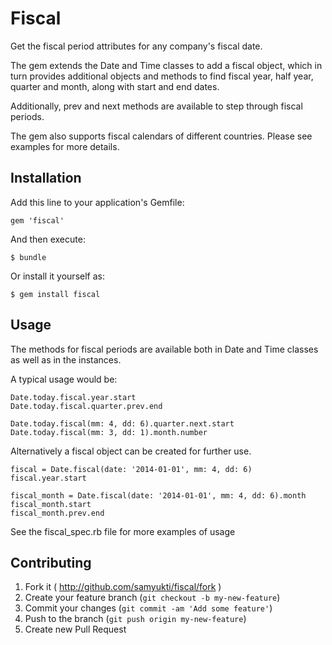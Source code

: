 # Fiscal

Get the fiscal period attributes for any company's fiscal date.

The gem extends the Date and Time classes to add a fiscal object,
which in turn provides additional objects and methods to find fiscal
year, half year, quarter and month, along with start and end dates.

Additionally, prev and next methods are available to step through
fiscal periods.

The gem also supports fiscal calendars of different countries. Please
see examples for more details.

## Installation

Add this line to your application's Gemfile:

    gem 'fiscal'

And then execute:

    $ bundle

Or install it yourself as:

    $ gem install fiscal

## Usage

The methods for fiscal periods are available both in Date and Time classes
as well as in the instances.

A typical usage would be:

    Date.today.fiscal.year.start
    Date.today.fiscal.quarter.prev.end

    Date.today.fiscal(mm: 4, dd: 6).quarter.next.start
    Date.today.fiscal(mm: 3, dd: 1).month.number

Alternatively a fiscal object can be created for further use.

    fiscal = Date.fiscal(date: '2014-01-01', mm: 4, dd: 6)
    fiscal.year.start

    fiscal_month = Date.fiscal(date: '2014-01-01', mm: 4, dd: 6).month
    fiscal_month.start
    fiscal_month.prev.end

See the fiscal_spec.rb file for more examples of usage

## Contributing

1. Fork it ( http://github.com/samyukti/fiscal/fork )
2. Create your feature branch (`git checkout -b my-new-feature`)
3. Commit your changes (`git commit -am 'Add some feature'`)
4. Push to the branch (`git push origin my-new-feature`)
5. Create new Pull Request
